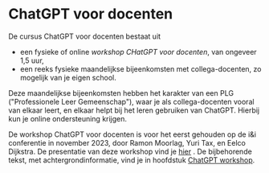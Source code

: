 # ChatGPT voor docenten

De cursus ChatGPT voor docenten bestaat uit 

* een fysieke of online *workshop* *CHatGPT voor docenten*, van ongeveer 1,5 uur,
* een reeks fysieke maandelijkse bijeenkomsten met collega-docenten, zo mogelijk van je eigen school.

Deze maandelijkse bijeenkomsten hebben het karakter van een PLG ("Professionele Leer Gemeenschap"), waar je als collega-docenten vooral van elkaar leert, en elkaar helpt bij het leren gebruiken van ChatGPT. Hierbij kun je online ondersteuning krijgen.

De workshop ChatGPT voor docenten is voor het eerst gehouden op de i&i conferentie in november 2023, door Ramon Moorlag, Yuri Tax, en Eelco Dijkstra. De presentatie van deze workshop vind je [hier](figs/chatten-met-docenten.pdf) . De bijbehorende tekst, met achtergrondinformatie, vind je in hoofdstuk [ChatGPT workshop](chatgpt-workshop).

